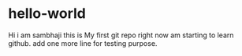 # hello-world
Hi i am sambhaji this is 
My first git repo
right now am starting to learn github.
add one more line for testing purpose.
